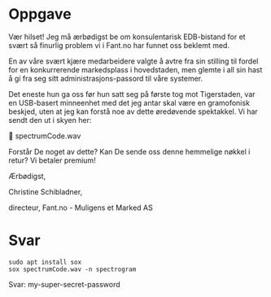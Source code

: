 # Oppgave

Vær hilset!
Jeg må ærbødigst be om konsulentarisk EDB-bistand for et svært så finurlig problem vi i Fant.no har funnet oss beklemt med.

En av våre svært kjære medarbeidere valgte å avtre fra sin stilling til fordel for en konkurrerende markedsplass i hovedstaden, men glemte i all sin hast å gi fra seg sitt administrasjons-passord til våre systemer.

Det eneste hun ga oss før hun satt seg på første tog mot Tigerstaden, var en USB-basert minneenhet med det jeg antar skal være en gramofonisk beskjed, uten at jeg kan forstå noe av dette øredøvende spektakkel. Vi har sendt den ut i skyen her:

🔗 spectrumCode.wav

Forstår De noget av dette? Kan De sende oss denne hemmelige nøkkel i retur? Vi betaler premium!

Ærbødigst,

Christine Schibladner,

directeur, Fant.no - Muligens et Marked AS

# Svar

```
sudo apt install sox
sox spectrumCode.wav -n spectrogram
```

Svar: my-super-secret-password
